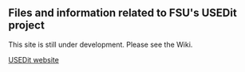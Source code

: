 ## Files and information related to FSU's USEDit project

This site is still under development. Please see the Wiki.

[USEDit website](http://myweb.fsu.edu/aglerum/usedit.html)
